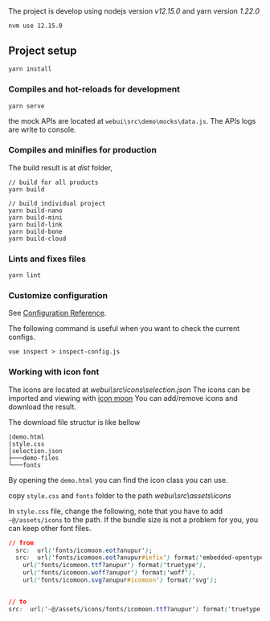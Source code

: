 ## 
The project is develop using nodejs version _v12.15.0_ and yarn version _1.22.0_

```
nvm use 12.15.0
```

## Project setup
```
yarn install
```

### Compiles and hot-reloads for development
```
yarn serve
```

the mock APIs are located at `webui\src\demo\mocks\data.js`.
The APIs logs are write to console.


### Compiles and minifies for production
The build result is at _dist_ folder, 
```
// build for all products
yarn build

// build individual project
yarn build-nano
yarn build-mini
yarn build-link
yarn build-bone
yarn build-cloud
```

### Lints and fixes files
```
yarn lint
```

### Customize configuration
See [Configuration Reference](https://cli.vuejs.org/config/).

The following command is useful when you want to check the current configs.
```
vue inspect > inspect-config.js
```


### Working with icon font
The icons are located at _webui\src\icons\selection.json_
The icons can be imported and viewing with [icon moon](https://icomoon.io/app/#/select)
You can add/remove icons and download the result.

The download file structur is like bellow
```
|demo.html
|style.css
|selection.json
├───demo-files
└───fonts
```

By opening the `demo.html` you can find the icon class you can use.

copy `style.css` and `fonts` folder to the path _webui\src\assets\icons_

In `style.css` file, change the following, note that you have to add `~@/assets/icons` to the path.
If the bundle size is not a problem for you, you can keep other font files. 
```css
// from
  src:  url('fonts/icomoon.eot?anupur');
  src:  url('fonts/icomoon.eot?anupur#iefix') format('embedded-opentype'),
    url('fonts/icomoon.ttf?anupur') format('truetype'),
    url('fonts/icomoon.woff?anupur') format('woff'),
    url('fonts/icomoon.svg?anupur#icomoon') format('svg');


// to 
src:  url('~@/assets/icons/fonts/icomoon.ttf?anupur') format('truetype');
```
